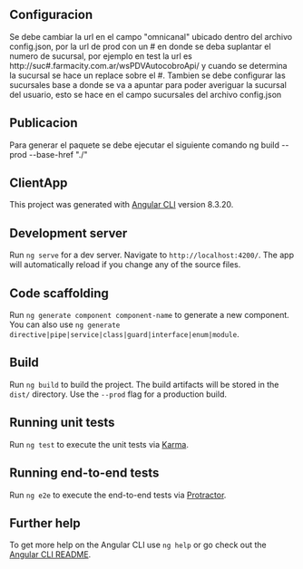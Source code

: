 ## Configuracion

Se debe cambiar la url en el campo "omnicanal" ubicado dentro del archivo config.json, por la url de prod con un # en donde se deba suplantar el numero de sucursal, por ejemplo en test la url es http://suc#.farmacity.com.ar/wsPDVAutocobroApi/ y cuando se determina la sucursal se hace un replace sobre el #.
Tambien se debe configurar las sucursales base a donde se va a apuntar para poder averiguar la sucursal del usuario, esto se hace en el campo sucursales
del archivo config.json

## Publicacion

Para generar el paquete se debe ejecutar el siguiente comando ng build --prod --base-href "./"

## ClientApp

This project was generated with [Angular CLI](https://github.com/angular/angular-cli) version 8.3.20.

## Development server

Run `ng serve` for a dev server. Navigate to `http://localhost:4200/`. The app will automatically reload if you change any of the source files.

## Code scaffolding

Run `ng generate component component-name` to generate a new component. You can also use `ng generate directive|pipe|service|class|guard|interface|enum|module`.

## Build

Run `ng build` to build the project. The build artifacts will be stored in the `dist/` directory. Use the `--prod` flag for a production build.

## Running unit tests

Run `ng test` to execute the unit tests via [Karma](https://karma-runner.github.io).

## Running end-to-end tests

Run `ng e2e` to execute the end-to-end tests via [Protractor](http://www.protractortest.org/).

## Further help

To get more help on the Angular CLI use `ng help` or go check out the [Angular CLI README](https://github.com/angular/angular-cli/blob/master/README.md).
